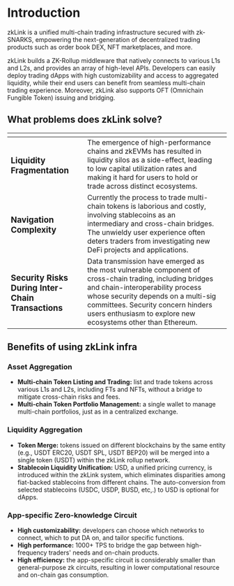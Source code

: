 # Introduction

zkLink is a unified multi-chain trading infrastructure secured with zk-SNARKS, empowering the next-generation of decentralized trading products such as order book DEX, NFT marketplaces, and more.

zkLink builds a ZK-Rollup middleware that natively connects to various L1s and L2s, and provides an array of high-level APIs. Developers can easily deploy trading dApps with high customizability and access to aggregated liquidity, while their end users can benefit from seamless multi-chain trading experience. Moreover, zkLink also supports OFT (Omnichain Fungible Token) issuing and bridging.

## What problems does zkLink solve?

<table data-view="cards"><thead><tr><th></th><th></th><th></th></tr></thead><tbody><tr><td><h3><strong>Liquidity Fragmentation</strong></h3></td><td>The emergence of high-performance chains and zkEVMs has resulted in liquidity silos as a side-effect, leading to low capital utilization rates and making it hard for users to hold or trade across distinct ecosystems.</td><td></td></tr><tr><td><h3><strong>Navigation Complexity</strong></h3></td><td>Currently the process to trade multi-chain tokens is laborious and costly, involving stablecoins as an intermediary and cross-chain bridges. The unwieldy user experience often deters traders from investigating new DeFi projects and applications.</td><td></td></tr><tr><td><h3><strong>Security Risks During Inter-Chain Transactions</strong></h3></td><td>Data transmission have emerged as the most vulnerable component of cross-chain trading, including bridges and chain-interoperability process whose security depends on a multi-sig committees. Security concern hinders users enthusiasm to explore new ecosystems other than Ethereum.</td><td></td></tr></tbody></table>

## Benefits of using zkLink infra

### Asset Aggregation

* **Multi-chain Token Listing and Trading:** list and trade tokens across various L1s and L2s, including FTs and NFTs, without a bridge to mitigate cross-chain risks and fees.
* **Multi-chain Token Portfolio Management:** a single wallet to manage multi-chain portfolios, just as in a centralized exchange.

### Liquidity Aggregation

* **Token Merge:** tokens issued on different blockchains by the same entity (e.g., USDT ERC20, USDT SPL, USDT BEP20) will be merged into a single token (USDT) within the zkLink rollup network.
* **Stablecoin Liquidity Unification:** USD, a unified pricing currency, is introduced within the zkLink system, which eliminates disparities among fiat-backed stablecoins from different chains. The auto-conversion from selected stablecoins (USDC, USDP, BUSD, etc,.) to USD is optional for dApps.

### App-specific Zero-knowledge Circuit

* **High customizability:** developers can choose which networks to connect, which to put DA on, and tailor specific functions.
* **High performance:** 1000+ TPS to bridge the gap between high-frequency traders' needs and on-chain products.
* **High efficiency:** the app-specific circuit is considerably smaller than general-purpose zk circuits, resulting in lower computational resource and on-chain gas consumption.

